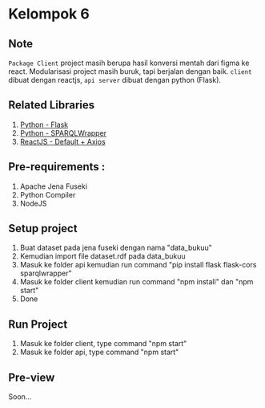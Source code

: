 # Kelompok 6

## Note
`Package Client` project masih berupa hasil konversi mentah dari figma ke react.
Modularisasi project masih buruk, tapi berjalan dengan baik.
`client` dibuat dengan reactjs, `api server` dibuat dengan python (Flask).

## Related Libraries
1. [Python - Flask](https://flask.palletsprojects.com/en/3.0.x/)
2. [Python - SPARQLWrapper](https://sparqlwrapper.readthedocs.io/en/latest/)
3. [ReactJS - Default + Axios]()

## Pre-requirements :
1. Apache Jena Fuseki
2. Python Compiler
3. NodeJS

## Setup project
1. Buat dataset pada jena fuseki dengan nama "data_bukuu"
2. Kemudian import file dataset.rdf pada data_bukuu
3. Masuk ke folder api kemudian run command "pip install flask flask-cors sparqlwrapper"
4. Masuk ke folder client kemudian run command "npm install" dan "npm start"
5. Done

## Run Project
1. Masuk ke folder client, type command "npm start"
2. Masuk ke folder api, type command "npm start"

## Pre-view
Soon...
